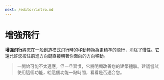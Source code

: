 ```yaml
---
next: /editor/intro.md
---
```


# 增強飛行

**增強飛行**將您在一般創造模式飛行時的移動轉換為更精準的飛行，消除了慣性。它還允許您按住前進方向鍵直接朝著你面向的方向移動。

> 一開始可能不太適應，但一旦習慣，它將明顯改善您的建築體驗。建議嘗試使用這個功能，給這個功能一點時間，看看是否適合您。